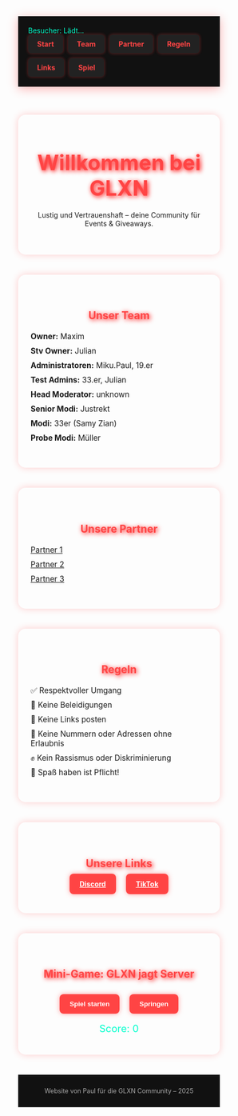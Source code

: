 <!DOCTYPE html>
<html lang="de">
<head>
  <meta charset="UTF-8" />
  <meta name="viewport" content="width=device-width, initial-scale=1" />
  <title>GLXN Community</title>
  <link href="https://fonts.googleapis.com/css2?family=Orbitron:wght@600&display=swap" rel="stylesheet">
  <style>
    * {
      box-sizing: border-box;
    }

    body {
      margin: 0;
      font-family: 'Orbitron', sans-serif;
      background: linear-gradient(120deg, #0f0f0f, #1a1a1a);
      color: #fff;
    }

    header {
      background-color: #111;
      padding: 20px;
      display: flex;
      justify-content: space-between;
      align-items: center;
      flex-wrap: wrap;
      box-shadow: 0 4px 20px rgba(255, 0, 0, 0.3);
    }

    .counter {
      color: #00ffcc;
      font-size: 1em;
    }

    .nav {
      display: flex;
      flex-wrap: wrap;
      gap: 10px;
    }

    .nav a {
      background-color: #222;
      color: #ff4444;
      padding: 10px 18px;
      border-radius: 6px;
      text-decoration: none;
      font-weight: bold;
      transition: 0.3s ease;
      box-shadow: 0 0 6px rgba(255, 68, 68, 0.4);
    }

    .nav a:hover {
      background-color: #ff4444;
      color: #fff;
      box-shadow: 0 0 10px #ff4444;
    }

    .section {
      padding: 40px 25px;
      max-width: 900px;
      margin: 40px auto;
      background: rgba(255, 255, 255, 0.05);
      border-radius: 15px;
      box-shadow: 0 0 15px rgba(255, 0, 0, 0.2);
    }

    h1, h2 {
      color: #ff4444;
      text-align: center;
      margin-bottom: 20px;
      text-shadow: 2px 2px 10px #ff0000;
    }

    h1 {
      font-size: 3em;
      margin-top: 30px;
    }

    ul {
      list-style: none;
      padding: 0;
      margin: 0;
    }

    li {
      margin: 10px 0;
      font-size: 1.1em;
    }

    .btn {
      padding: 12px 20px;
      background-color: #ff4444;
      color: #fff;
      border: none;
      border-radius: 8px;
      font-weight: bold;
      cursor: pointer;
      margin: 8px;
      transition: 0.3s ease;
      box-shadow: 0 0 10px rgba(255, 68, 68, 0.5);
    }

    .btn:hover {
      background-color: #cc0000;
      box-shadow: 0 0 15px #ff4444;
    }

    #gameCanvas {
      display: none;
      background-color: #000;
      margin: 20px auto;
      border: 3px solid #ff0000;
    }

    #scoreDisplay {
      text-align: center;
      font-size: 20px;
      color: #00ffcc;
      margin-top: 10px;
    }

    footer {
      text-align: center;
      padding: 25px;
      color: #aaa;
      background-color: #111;
      font-size: 0.9em;
    }

    .btn-group {
      text-align: center;
      margin-bottom: 10px;
    }
  </style>
</head>
<body>

  <header>
    <div class="counter">Besucher: <span id="counterValue">Lädt...</span></div>
    <nav class="nav">
      <a href="#home">Start</a>
      <a href="#team">Team</a>
      <a href="#partner">Partner</a>
      <a href="#regeln">Regeln</a>
      <a href="#links">Links</a>
      <a href="#spiel">Spiel</a>
    </nav>
  </header>

  <div id="home" class="section">
    <h1>Willkommen bei GLXN</h1>
    <p style="text-align:center;">Lustig und Vertrauenshaft – deine Community für Events & Giveaways.</p>
  </div>

  <div id="team" class="section">
    <h2>Unser Team</h2>
    <ul>
      <li><strong>Owner:</strong> Maxim</li>
      <li><strong>Stv Owner:</strong> Julian</li>
      <li><strong>Administratoren:</strong> Miku.Paul, 19.er</li>
      <li><strong>Test Admins:</strong> 33.er, Julian</li>
      <li><strong>Head Moderator:</strong> unknown</li>
      <li><strong>Senior Modi:</strong> Justrekt</li>
      <li><strong>Modi:</strong> 33er (Samy Zian)</li>
      <li><strong>Probe Modi:</strong> Müller</li>
    </ul>
  </div>

  <div id="partner" class="section">
    <h2>Unsere Partner</h2>
    <ul>
      <li><a href="https://discord.gg/zmtlabs" target="_blank">Partner 1</a></li>
      <li><a href="https://discord.gg/SZRmRXBJdw" target="_blank">Partner 2</a></li>
      <li><a href="https://discord.gg/g4cgu9jUPr" target="_blank">Partner 3</a></li>
    </ul>
  </div>

  <div id="regeln" class="section">
    <h2>Regeln</h2>
    <ul>
      <li>✅ Respektvoller Umgang</li>
      <li>🚫 Keine Beleidigungen</li>
      <li>🔗 Keine Links posten</li>
      <li>📵 Keine Nummern oder Adressen ohne Erlaubnis</li>
      <li>✊ Kein Rassismus oder Diskriminierung</li>
      <li>🎉 Spaß haben ist Pflicht!</li>
    </ul>
  </div>

  <div id="links" class="section">
    <h2>Unsere Links</h2>
    <div class="btn-group">
      <a href="https://discord.gg/glxn" class="btn" target="_blank">Discord</a>
      <a href="https://www.tiktok.com/@glxn.community" class="btn" target="_blank">TikTok</a>
    </div>
  </div>

  <div id="spiel" class="section">
    <h2>Mini-Game: GLXN jagt Server</h2>
    <div class="btn-group">
      <button class="btn" onclick="startGame()">Spiel starten</button>
      <button class="btn" onclick="jump()">Springen</button>
    </div>
    <div id="scoreDisplay">Score: 0</div>
    <canvas id="gameCanvas" width="800" height="200"></canvas>
  </div>

  <footer>
    Website von Paul für die GLXN Community – 2025
  </footer>

  <script>
    // Besucherzähler
    fetch('https://api.countapi.xyz/hit/glxn-website-123/visits')
      .then(res => res.json())
      .then(data => document.getElementById('counterValue').textContent = data.value)
      .catch(() => document.getElementById('counterValue').textContent = "nicht verfügbar");

    // Game Variablen
    const canvas = document.getElementById("gameCanvas");
    const ctx = canvas.getContext("2d");

    const bombImage = new Image(); bombImage.src = "https://i.imgur.com/3wLt9i2.png";
    const atacImage = new Image(); atacImage.src = "https://i.imgur.com/k2lxMns.png";
    const poopImage = new Image(); poopImage.src = "https://i.imgur.com/0M7z3Xv.png";

    const jumpSound = new Audio("https://actions.google.com/sounds/v1/cartoon/slide_whistle_to_drum.ogg");
    const hitSound = new Audio("https://actions.google.com/sounds/v1/cartoon/clang_and_wobble.ogg");
    const nukeSound = new Audio("https://actions.google.com/sounds/v1/alarms/nuclear_alarm.ogg");

    let bomb, atac, poops = [], gravity = 0.6, jumpStrength = -12, isJumping = false;
    let score = 0, gameLoop, scoreInterval, poopSpawner;

    function resetGame() {
      bomb = { x: 50, y: 150, width: 30, height: 30, velocityY: 0 };
      atac = { x: 800, y: 150, width: 30, height: 30 };
      poops = [];
      isJumping = false;
      score = 0;
      document.getElementById("scoreDisplay").textContent = "Score: 0";
    }

    function startGame() {
      canvas.style.display = "block";
      resetGame();
      clearInterval(gameLoop);
      clearInterval(scoreInterval);
      clearInterval(poopSpawner);

      gameLoop = setInterval(updateGame, 20);
      scoreInterval = setInterval(() => {
        score++;
        document.getElementById("scoreDisplay").textContent = "Score: " + score;
      }, 500);
      poopSpawner = setInterval(() => {
        poops.push({ x: 800, y: 165, width: 25, height: 15 });
      }, 1500);
    }

    function jump() {
      if (!isJumping) {
        bomb.velocityY = jumpStrength;
        isJumping = true;
        jumpSound.play();
      }
    }

    document.addEventListener("keydown", e => {
      if (e.code === "Space") jump();
    });

    canvas.addEventListener("click", () => jump()); // Touch/Click Support

    function updateGame() {
      ctx.clearRect(0, 0, canvas.width, canvas.height);
      bomb.velocityY += gravity;
      bomb.y += bomb.velocityY;
      if (bomb.y >= 150) {
        bomb.y = 150;
        isJumping = false;
      }

      atac.x -= 5;
      if (atac.x < -30) atac.x = 800;

      poops.forEach(p => p.x -= 6);
      poops = poops.filter(p => p.x > -30);

      ctx.drawImage(bombImage, bomb.x, bomb.y, bomb.width, bomb.height);
      ctx.drawImage(atacImage, atac.x, atac.y, atac.width, atac.height);
      poops.forEach(p => ctx.drawImage(poopImage, p.x, p.y, p.width, p.height));

      for (let p of poops) {
        if (checkCollision(bomb, p)) {
          hitSound.play();
          endGame("💩 Kackhaufen getroffen!");
          return;
        }
      }

      if (checkCollision(bomb, atac)) {
        nukeSound.play();
        endGame("💥 GENUKED BYE GLXN!");
      }
    }

    function checkCollision(a, b) {
      return (
        a.x < b.x + b.width &&
        a.x + a.width > b.x &&
        a.y < b.y + b.height &&
        a.y + a.height > b.y
      );
    }

    function endGame(message) {
      clearInterval(gameLoop);
      clearInterval(scoreInterval);
      clearInterval(poopSpawner);
      alert(message);
    }
  </script>
</body>
</html>

